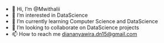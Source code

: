 - 👋 Hi, I’m @Mwithalii
- 👀 I’m interested in DataScience
- 🌱 I’m currently learning Computer Science and DataScience
- 💞️ I’m looking to collaborate on DataScience projects
- 📫 How to reach me diananyawira.dn15@gmail.com 

<!---
Mwithalii/Mwithalii is a ✨ special ✨ repository because its `README.md` (this file) appears on your GitHub profile.
You can click the Preview link to take a look at your changes.
--->
